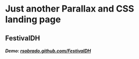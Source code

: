 # Just another Parallax and CSS landing page
## FestivalDH


##### Demo: [rsobrado.github.com/FestivalDH](https://rsobrado.github.com/FestivalDH)

